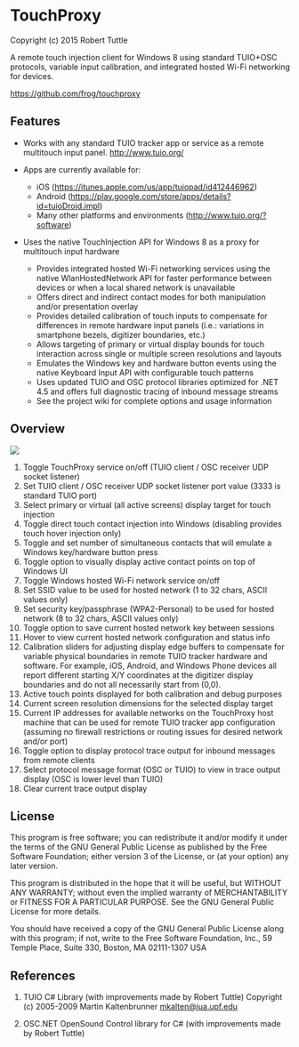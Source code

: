 TouchProxy
====================

Copyright (c) 2015 Robert Tuttle

A remote touch injection client for Windows 8 using standard TUIO+OSC protocols, variable input calibration, and integrated hosted Wi-Fi networking for devices.

https://github.com/frog/touchproxy

Features
--------------------

- Works with any standard TUIO tracker app or service as a remote multitouch input panel.
http://www.tuio.org/ 

- Apps are currently available for: 
  - iOS (https://itunes.apple.com/us/app/tuiopad/id412446962)
  - Android (https://play.google.com/store/apps/details?id=tuioDroid.impl)
  - Many other platforms and environments (http://www.tuio.org/?software)

- Uses the native TouchInjection API for Windows 8 as a proxy for multitouch input hardware 
  - Provides integrated hosted Wi-Fi networking services using the native WlanHostedNetwork API for faster performance between devices or when a local shared network is unavailable 
  - Offers direct and indirect contact modes for both manipulation and/or presentation overlay 
  - Provides detailed calibration of touch inputs to compensate for differences in remote hardware input panels (i.e.: variations in smartphone bezels, digitizer boundaries, etc.) 
  - Allows targeting of primary or virtual display bounds for touch interaction across single or multiple screen resolutions and layouts 
  - Emulates the Windows key and hardware button events using the native Keyboard Input API with configurable touch patterns 
  - Uses updated TUIO and OSC protocol libraries optimized for .NET 4.5 and offers full diagnostic tracing of inbound message streams 
  - See the project wiki for complete options and usage information

Overview
--------------------

![](https://github.com/frog/touchproxy/wiki/images/touchproxy-wiki-1.png)

1. Toggle TouchProxy service on/off (TUIO client / OSC receiver UDP socket listener) 
2. Set TUIO client / OSC receiver UDP socket listener port value (3333 is standard TUIO port) 
3. Select primary or virtual (all active screens) display target for touch injection 
4. Toggle direct touch contact injection into Windows (disabling provides touch hover injection only) 
5. Toggle and set number of simultaneous contacts that will emulate a Windows key/hardware button press 
6. Toggle option to visually display active contact points on top of Windows UI 
7. Toggle Windows hosted Wi-Fi network service on/off 
8. Set SSID value to be used for hosted network (1 to 32 chars, ASCII values only) 
9. Set security key/passphrase (WPA2-Personal) to be used for hosted network (8 to 32 chars, ASCII values only) 
10. Toggle option to save current hosted network key between sessions 
11. Hover to view current hosted network configuration and status info 
12. Calibration sliders for adjusting display edge buffers to compensate for variable physical boundaries in remote TUIO tracker hardware and software. For example, iOS, Android, and Windows Phone devices all report different starting X/Y coordinates at the digitizer display boundaries and do not all necessarily start from (0,0). 
13. Active touch points displayed for both calibration and debug purposes 
14. Current screen resolution dimensions for the selected display target 
15. Current IP addresses for available networks on the TouchProxy host machine that can be used for remote TUIO tracker app configuration (assuming no firewall restrictions or routing issues for desired network and/or port) 
16. Toggle option to display protocol trace output for inbound messages from remote clients 
17. Select protocol message format (OSC or TUIO) to view in trace output display (OSC is lower level than TUIO) 
18. Clear current trace output display

License
--------------------
This program is free software; you can redistribute it and/or modify
it under the terms of the GNU General Public License as published by
the Free Software Foundation; either version 3 of the License, or
(at your option) any later version.

This program is distributed in the hope that it will be useful,
but WITHOUT ANY WARRANTY; without even the implied warranty of
MERCHANTABILITY or FITNESS FOR A PARTICULAR PURPOSE.  See the
GNU General Public License for more details.

You should have received a copy of the GNU General Public License
along with this program; if not, write to the Free Software
Foundation, Inc., 59 Temple Place, Suite 330, Boston, MA  02111-1307  USA

References
--------------------
1) TUIO C# Library (with improvements made by Robert Tuttle) 
Copyright (c) 2005-2009 Martin Kaltenbrunner <mkalten@iua.upf.edu>

2) OSC.NET OpenSound Control library for C# (with improvements made by Robert Tuttle) 
